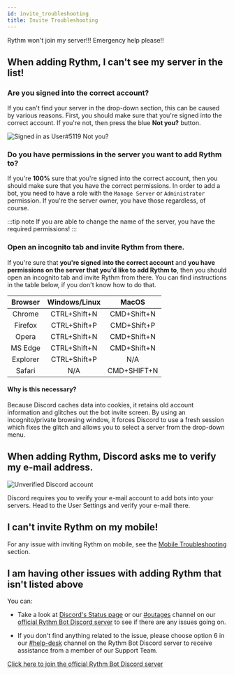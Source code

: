 ```yaml
---
id: invite_troubleshooting
title: Invite Troubleshooting
---
```

Rythm won't join my server!!! Emergency help please!!

## When adding Rythm, I can't see my server in the list!
### Are you signed into the correct account?

If you can't find your server in the drop-down section, this can be caused by various reasons. First, you should make sure that you're signed into the correct account. If you're not, then press the blue **Not you?** button.

![Signed in as User#5119 Not you?](/img/docs/invite-troubleshooting/signed-in-as-example.png)

### Do you have permissions in the server you want to add Rythm to?

If you're **100%** sure that you're signed into the correct account, then you should make sure that you have the correct permissions. In order to add a bot, you need to have a role with the `Manage Server` or `Administrator` permission. If you're the server owner, you have those regardless, of course.

:::tip note
If you are able to change the name of the server, you have the required permissions!
:::

### Open an incognito tab and invite Rythm from there.

If you're sure that **you're signed into the correct account** and **you have permissions on the server that you'd like to add Rythm to**, then you should open an incognito tab and invite Rythm from there. You can find instructions in the table below, if you don't know how to do that.

| Browser  | Windows/Linux | MacOS       |
|:--------:|:-------------:|:-----------:|
| Chrome   | CTRL+Shift+N  | CMD+Shift+N |
| Firefox  | CTRL+Shift+P  | CMD+Shift+P |
| Opera    | CTRL+Shift+N  | CMD+Shift+N |
| MS Edge  | CTRL+Shift+N  | CMD+Shift+N |
| Explorer | CTRL+Shift+P  | N/A         |
| Safari   | N/A           | CMD+SHIFT+N |

#### Why is this necessary?

Because Discord caches data into cookies, it retains old account information and glitches out the bot invite screen. By using an incognito/private browsing window, it forces Discord to use a fresh session which fixes the glitch and allows you to select a server from the drop-down menu.

## When adding Rythm, Discord asks me to verify my e-mail address.

![Unverified Discord account](/img/docs/invite-troubleshooting/unverified.png)

Discord requires you to verify your e-mail account to add bots into your servers. Head to the User Settings and verify your e-mail there.

## I can't invite Rythm on my mobile!
For any issue with inviting Rythm on mobile, see the [Mobile Troubleshooting](/mobile_troubleshooting) section.

## I am having other issues with adding Rythm that isn't listed above
You can:
- Take a look at [Discord's Status page](https://discordstatus.com/) or our [#outages](https://discord.com/channels/231471142685245440/359311833653313546) channel on our [official Rythm Bot Discord server](https://rythmbot.co/support) to see if there are any issues going on.

- If you don't find anything related to the issue, please choose option 6 in our [#help-desk](https://discord.com/channels/231471142685245440/359355279004925954) channel on the Rythm Bot Discord server to receive assistance from a member of our Support Team.

[Click here to join the official Rythm Bot Discord server](https://rythmbot.co/support)
